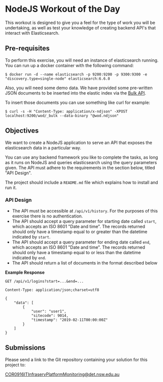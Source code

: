 # NodeJS Workout of the Day #

This workout is designed to give you a feel for the type of work you will be undertaking, as well as test your knowledge
of creating backend API's that interact with Elasticsearch.

## Pre-requisites ##

To perform this exercise, you will need an instance of elasticsearch running. You can run up a docker container with
the following command:

    $ docker run -d --name elasticsearch -p 9200:9200 -p 9300:9300 -e "discovery.type=single-node" elasticsearch:6.6.0

Also, you will need some demo data. We have provided some pre-written JSON documents to be inserted into the elastic
index via the [Bulk API](https://www.elastic.co/guide/en/elasticsearch/reference/current/docs-bulk.html).

To insert those documents you can use something like curl for example:

    $ curl -s -H "Content-Type: application/x-ndjson" -XPOST localhost:9200/wod/_bulk --data-binary "@wod.ndjson"

## Objectives ##

We want to create a NodeJS application to serve an API that exposes the elasticsearch data in a particular way.

You can use any backend framework you like to complete the tasks, as long as it runs on NodeJS and queries elasticsearch
using the query parameters given. The API must adhere to the requirements in the section below, titled "API Design".

The project should include a `README.md` file which explains how to install and run it.

### API Design ###

- The API must be accessible at `/api/v1/history`. For the purposes of this exercise there is no authentication.
- The API should accept a query parameter for starting date called `start`, which accepts an ISO 8601 "Date and time".
    The records returned should only have a timestamp equal to or greater than the datetime indicated by `start`. 
- The API should accept a query parameter for ending date called `end`, which accepts an ISO 8601 "Date and time".
    The records returned should only have a timestamp equal to or less than the datetime indicated by `end`.
- The API should return a list of documents in the format described below

**Example Response**

    GET /api/v1/logins?start=...&end=...
    
    Content-Type: application/json;charset=utf8
    
    {
        "data": [
            {
                "user": "user1",
                "sitecode": 9014,
                "timestamp": "2019-02-11T00:00:00Z"
            }
        ]
    }

## Submissions ##

Please send a link to the Git repository containing your solution for this project to:

COR0916ITInfraservPlatformMonitoring@det.nsw.edu.au
